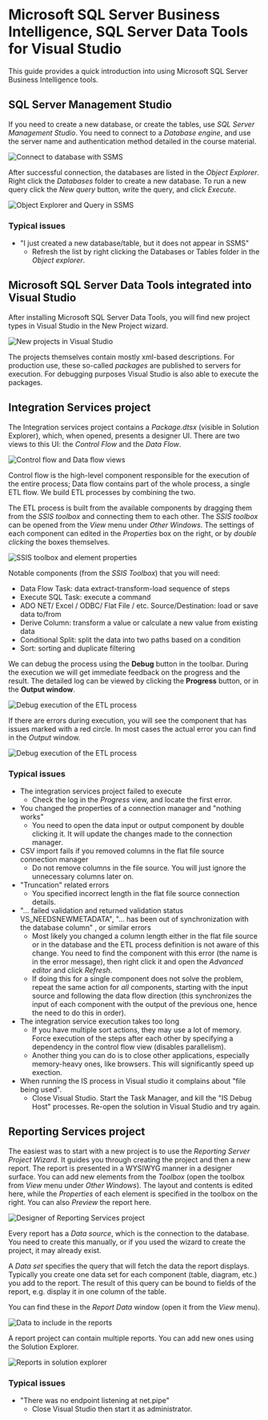 # Microsoft SQL Server Business Intelligence, SQL Server Data Tools for Visual Studio

This guide provides a quick introduction into using Microsoft SQL Server Business Intelligence tools.

## SQL Server Management Studio

If you need to create a new database, or create the tables, use _SQL Server Management Studio_. You need to connect to a _Database engine_, and use the server name and authentication method detailed in the course material.

![Connect to database with SSMS](images/mssql-bi-software-intro/ssms-connect.png)

After successful connection, the databases are listed in the _Object Explorer_. Right click the _Databases_ folder to create a new database. To run a new query click the _New query_ button, write the query, and click _Execute_.

![Object Explorer and Query in SSMS](images/mssql-bi-software-intro/ssms-object-exp-query.png)

### Typical issues

- "I just created a new database/table, but it does not appear in SSMS"
  - Refresh the list by right clicking the Databases or Tables folder in the _Object explorer_.

## Microsoft SQL Server Data Tools integrated into Visual Studio

After installing Microsoft SQL Server Data Tools, you will find new project types in Visual Studio in the New Project wizard.

![New projects in Visual Studio](images/mssql-bi-software-intro/vs-project-types.png)

The projects themselves contain mostly xml-based descriptions. For production use, these so-called _packages_ are published to servers for execution. For debugging purposes Visual Studio is also able to execute the packages.

## Integration Services project

The Integration services project contains a _Package.dtsx_ (visible in Solution Explorer), which, when opened, presents a designer UI. There are two views to this UI: the _Control Flow_ and the _Data Flow_.

![Control flow and Data flow views](images/mssql-bi-software-intro/is-control-data-flow.png)

Control flow is the high-level component responsible for the execution of the entire process; Data flow contains part of the whole process, a single ETL flow. We build ETL processes by combining the two.

The ETL process is built from the available components by dragging them from the _SSIS toolbox_ and connecting them to each other. The _SSIS toolbox_ can be opened from the _View_ menu under _Other Windows_. The settings of each component can edited in the _Properties_ box on the right, or by _double clicking_ the boxes themselves.

![SSIS toolbox and element properties](images/mssql-bi-software-intro/is-package-components.png)

Notable components (from the _SSIS Toolbox_) that you will need:

- Data Flow Task: data extract-transform-load sequence of steps
- Execute SQL Task: execute a command
- ADO NET/ Excel / ODBC/ Flat File / etc. Source/Destination: load or save data to/from
- Derive Column: transform a value or calculate a new value from existing data
- Conditional Split: split the data into two paths based on a condition
- Sort: sorting and duplicate filtering

We can debug the process using the **Debug** button in the toolbar. During the execution we will get immediate feedback on the progress and the result. The detailed log can be viewed by clicking the **Progress** button, or in the **Output window**.

![Debug execution of the ETL process](images/mssql-bi-software-intro/is-debug.png)

If there are errors during execution, you will see the component that has issues marked with a red circle. In most cases the actual error you can find in the _Output_ window.

![Debug execution of the ETL process](images/mssql-bi-software-intro/is-debug-error-output.png)

### Typical issues

- The integration services project failed to execute
  - Check the log in the _Progress_ view, and locate the first error.
- You changed the properties of a connection manager and "nothing works"
  - You need to open the data input or output component by double clicking it. It will update the changes made to the connection manager.
- CSV import fails if you removed columns in the flat file source connection manager
  - Do not remove columns in the file source. You will just ignore the unnecessary columns later on.
- "Truncation" related errors
  - You specified incorrect length in the flat file source connection details.
- "... failed validation and returned validation status VS_NEEDSNEWMETADATA", "... has been out of synchronization with the database column" , or similar errors
  - Most likely you changed a column length either in the flat file source or in the database and the ETL process definition is not aware of this change. You need to find the component with this error (the name is in the error message), then right click it and open the _Advanced editor_ and click _Refresh_.
  - If doing this for a single component does not solve the problem, repeat the same action for _all_ components, starting with the input source and following the data flow direction (this synchronizes the input of each component with the output of the previous one, hence the need to do this in order).
- The integration service execution takes too long
  - If you have multiple sort actions, they may use a lot of memory. Force execution of the steps after each other by specifying a dependency in the control flow view (disables parallelism).
  - Another thing you can do is to close other applications, especially memory-heavy ones, like browsers. This will significantly speed up exection.
- When running the IS process in Visual studio it complains about "file being used".
  - Close Visual Studio. Start the Task Manager, and kill the "IS Debug Host" processes. Re-open the solution in Visual Studio and try again.

## Reporting Services project

The easiest was to start with a new project is to use the _Reporting Server Project Wizard_. It guides you through creating the project and then a new report. The report is presented in a WYSIWYG manner in a designer surface. You can add new elements from the _Toolbox_ (open the toolbox from _View_ menu under
_Other Windows_). The layout and contents is edited here, while the _Properties_ of each element is specified in the toolbox on the right. You can also _Preview_ the report here.

![Designer of Reporting Services project](images/mssql-bi-software-intro/rs-designer.png)

Every report has a _Data source_, which is the connection to the database. You need to create this manually, or if you used the wizard to create the project, it may already exist.

A _Data set_ specifies the query that will fetch the data the report displays. Typically you create one data set for each component (table, diagram, etc.) you add to the report. The result of this query can be bound to fields of the report, e.g. display it in one column of the table.

You can find these in the _Report Data_ window (open it from the _View_ menu).

![Data to include in the reports](images/mssql-bi-software-intro/rs-report-data.png)

A report project can contain multiple reports. You can add new ones using the Solution Explorer.

![Reports in solution explorer](images/mssql-bi-software-intro/rs-reports-in-solution.png)

### Typical issues

- "There was no endpoint listening at net.pipe"
  - Close Visual Studio then start it as administrator.
